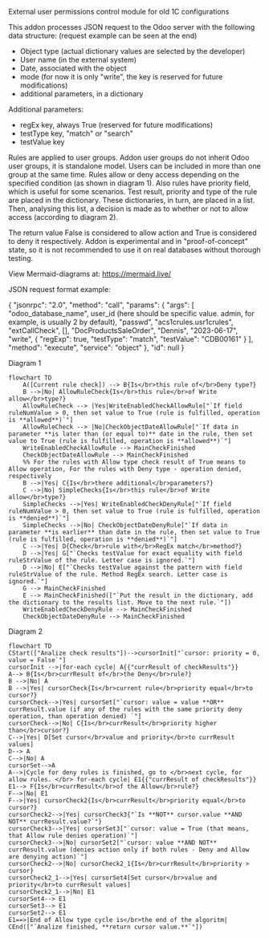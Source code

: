 External user permissions control module for old 1C configurations

This addon processes JSON request to the Odoo server with the following data structure:
(request example can be seen at the end)

- Object type (actual dictionary values are selected by the developer)
- User name (in the external system)
- Date, associated with the object
- mode (for now it is only "write", the key is reserved for future modifications)
- additional parameters, in a dictionary

Additional parameters:
- regEx key, always True (reserved for future modifications)
- testType key, "match" or "search"
- testValue key

Rules are applied to user groups. Addon user groups do not inherit Odoo user groups, it is standalone model. Users can be included in more than one group at the same time.
Rules allow or deny access depending on the specified condition (as shown in diagram 1). Also rules have priority field, which is useful for some scenarios. Test result, priority and type of the rule are placed in the dictionary. These dictionaries, in turn, are placed in a list.
Then, analysing this list, a decision is made as to whether or not to allow access (according to diagram 2).

The return value False is considered to allow action and True is considered to deny it respectively.
Addon is experimental and in "proof-of-concept" state, so it is not recommended to use it on real databases without thorough testing.

View Mermaid-diagrams at: https://mermaid.live/

JSON request format example:

{
"jsonrpc": "2.0",
"method": "call",
"params": {
"args": [
"odoo_database_name",
user_id (here should be specific value. admin, for example, is usually 2 by default),
"passwd",
"acs1crules.usr1crules",
"extCallCheck",
[],
"DocProductsSaleOrder",
"Dennis",
"2023-06-17",
"write",
{
"regExp": true,
"testType": "match",
"testValue": "CDB00161"
}
],
"method": "execute",
"service": "object"
},
"id": null
}


Diagram 1
```mermaid
flowchart TD
    A([Current rule check]) --> B{Is</br>this rule of</br>Deny type?}
    B -->|No| AllowRuleCheck{Is</br>this rule</br>of Write allow</br>type?}
    AllowRuleCheck --> |Yes|WriteEnabledCheckAllowRule["`If field ruleNumValue > 0, then set value to True (rule is fulfilled, operation is **allowed**)`"]
    AllowRuleCheck --> |No|CheckObjectDateAllowRule["`If data in parameter **is later than (or equal to)** date in the rule, then set value to True (rule is fulfilled, operation is **allowed**)`"]
    WriteEnabledCheckAllowRule --> MainCheckFinished
    CheckObjectDateAllowRule --> MainCheckFinished
    %% For the rules with Allow type check result of True means to Allow operation, For the rules with Deny type - operation denied, respectively
    B -->|Yes| C{Is</br>there additional</br>parameters?}
    C -->|No| SimpleChecks{Is</br>this rule</br>of Write allow</br>type?}
    SimpleChecks -->|Yes| WriteEnabledCheckDenyRule["`If field ruleNumValue > 0, then set value to True (rule is fulfilled, operation is **denied**)`"]
    SimpleChecks -->|No| CheckObjectDateDenyRule["`If data in parameter **is earlier** than date in the rule, then set value to True (rule is fulfilled, operation is **denied**)`"]
    C -->|Yes| D{Check</br>rule with</br>RegEx match</br>method?}
    D -->|Yes| G["`Checks testValue for exact equality with field ruleStrValue of the rule. Letter case is ignored.`"]
    D -->|No| E["`Checks testValue against the pattern with field ruleStrValue of the rule. Method RegEx search. Letter case is ignored.`"]
    G --> MainCheckFinished
    E --> MainCheckFinished(["`Put the result in the dictionary, add the dictionary to the results list. Move to the next rule.`"])
    WriteEnabledCheckDenyRule --> MainCheckFinished
    CheckObjectDateDenyRule --> MainCheckFinished
```
Diagram 2
```mermaid
flowchart TD
CStart(["Analize check results"])-->cursorInit["`cursor: priority = 0, value = False`"]
cursorInit -->|for-each cycle| A{{"currResult of checkResults"}}
A--> B{Is</br>currResult of</br>the Deny</br>rule?}
B -->|No| A
B -->|Yes| cursorCheck{Is</br>current rule</br>priority equal</br>to cursor?}
cursorCheck-->|Yes| cursorSet["`cursor: value = value **OR** currResult.value (if any of the rules with the same priority deny operation, than operation denied) `"]
cursorCheck-->|No| C{Is</br>currResult</br>priority higher than</br>cursor?}
C-->|Yes| D[Set cursor</br>value and priority</br>to currResult values]
D--> A
C-->|No| A
cursorSet-->A
A-->|Cycle for deny rules is finished, go to </br>next cycle, for allow rules. </br> for-each cycle| E1{{"currResult of checkResults"}}
E1--> F{Is</br>currResult</br>of the Allow</br>rule?}
F-->|No| E1
F-->|Yes| cursorCheck2{Is</br>currResult</br>priority equal</br>to cursor?}
cursorCheck2-->|Yes| cursorCheck3{"`Is **NOT** cursor.value **AND NOT** currResult.value?`"}
cursorCheck3-->|Yes| cursorSet3["`cursor: value = True (that means, that Allow rule denies operation)`"]
cursorCheck3-->|No| cursorSet2["`cursor: value **AND NOT** currResult.value (denies action only if both rules - Deny and Allow are denying action)`"]
cursorCheck2-->|No| cursorCheck2_1{Is</br>currResult</br>priority > cursor}
cursorCheck2_1-->|Yes| cursorSet4[Set cursor</br>value and priority</br>to currResult values]
cursorCheck2_1-->|No| E1
cursorSet4--> E1
cursorSet3--> E1
cursorSet2--> E1
E1==>|End of Allow type cycle is</br>the end of the algoritm| CEnd(["`Analize finished, **return cursor value.**`"])
```
